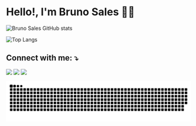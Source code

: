# Hello!, I'm Bruno Sales 🙋‍♂️

![Bruno Sales GitHub stats](https://github-readme-stats.vercel.app/api?username=brunossales&show_icons=true&theme=radical)
<br>

![Top Langs](https://github-readme-stats.vercel.app/api/top-langs/?username=brunossales&layout=compact&langs_count=16&theme=dracula)

## Connect with me: ⤵

<a href="https://www.linkedin.com/in/bruno-sales-3a5856202/" alt="LinkedIn" align="center" target="_blank"><img src="https://img.shields.io/badge/-LinkedIn-%230077B5?style=for-the-badge&logo=linkedin&logoColor=white" target="_blank"></a>
<a href="https://www.instagram.com/_brunossales/" alt="IG" align="center" target="_blank"><img src="https://img.shields.io/badge/-Instagram-%23E4405F?style=for-the-badge&logo=instagram&logoColor=white" target="_blank"></a>
<a href="mailto:bruno.particular25@hotmail.com" alt="IG" align="center" target="_blank"><img src="https://img.shields.io/badge/-Gmail-%23333?style=for-the-badge&logo=gmail&logoColor=white" target="_blank" ></a>

![github contribution grid snake animation](https://raw.githubusercontent.com/platane/platane/output/github-contribution-grid-snake.svg)
